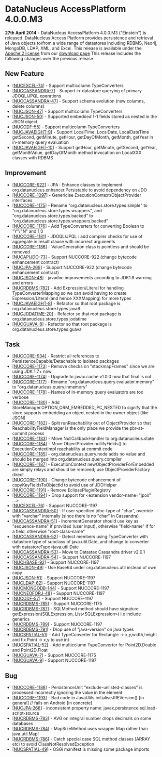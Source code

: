 <head><title>AccessPlatform 4.0.0.M3</title></head>

# DataNucleus AccessPlatform 4.0.0.M3

<div id="dzone_vote_widget" style="float: left; margin-right: 8px;">
    <script type="text/javascript">var dzone_title = 'DataNucleus AccessPlatform 4.0.0.M3 Released';</script>
    <script type="text/javascript">var dzone_url = 'http://www.datanucleus.org/documentation/news/access_platform_4_0_0_m3.html';</script>
    <script type="text/javascript" language="javascript" src="http://widgets.dzone.com/widgets/zoneit.js"></script>
</div>

__27th April 2014__ - DataNucleus AccessPlatform 4.0.0.M3 ("Einstein") is released.
DataNucleus Access Platform provides persistence and retrieval of Java objects to/from a wide range of datastores including RDBMS, Neo4j, MongoDB, LDAP, XML, and Excel.
This release is available under the [Apache 2 license](http://www.datanucleus.org/documentation/license.html) from our [download page](http://www.datanucleus.org/download.html) 
This release includes the following changes over the previous release


## New Feature

<ul>
<li>[<a href='http://issues.datanucleus.org/browse/NUCEXCEL-74'>NUCEXCEL-74</a>] -         Support multicolumn TypeConverters
</li>
<li>[<a href='http://issues.datanucleus.org/browse/NUCCASSANDRA-7'>NUCCASSANDRA-7</a>] -         Support in-datastore querying of primary JDOQL/JPQL operations
</li>
<li>[<a href='http://issues.datanucleus.org/browse/NUCCASSANDRA-47'>NUCCASSANDRA-47</a>] -         Support schema evolution (new columns, delete columns)
</li>
<li>[<a href='http://issues.datanucleus.org/browse/NUCJSON-47'>NUCJSON-47</a>] -         Support multicolumn TypeConverters
</li>
<li>[<a href='http://issues.datanucleus.org/browse/NUCJSON-50'>NUCJSON-50</a>] -         Supported embedded 1-1 fields stored as nested in the JSON object
</li>
<li>[<a href='http://issues.datanucleus.org/browse/NUCODF-55'>NUCODF-55</a>] -         Support multicolumn TypeConverters
</li>
<li>[<a href='http://issues.datanucleus.org/browse/NUCJAVAEIGHT-9'>NUCJAVAEIGHT-9</a>] -         Support LocalTime, LocalDate, LocalDateTime getSecond, getMinute, getHour, getDayOfMonth, getMonth, getYear in in-memory query evaluation
</li>
<li>[<a href='http://issues.datanucleus.org/browse/NUCJAVAEIGHT-10'>NUCJAVAEIGHT-10</a>] -         Support getHour, getMinute, getSecond, getYear, getMonthValue, getDayOfMonth method invocation on LocalXXX classes with RDBMS
</li>
</ul>


## Improvement

<ul>
<li>[<a href='http://issues.datanucleus.org/browse/NUCCORE-922'>NUCCORE-922</a>] -         JPA : Enhance classes to implement org.datanucleus.enhancer.Persistable to avoid dependency on JDO
</li>
<li>[<a href='http://issues.datanucleus.org/browse/NUCCORE-1097'>NUCCORE-1097</a>] -         Genericise ExecutionContext/ObjectProvider interfaces
</li>
<li>[<a href='http://issues.datanucleus.org/browse/NUCCORE-1175'>NUCCORE-1175</a>] -         Rename &quot;org.datanucleus.store.types.simple&quot; to &quot;org.datanucleus.store.types.wrappers&quot;, and &quot;org.datanucleus.store.types.backed&quot; to &quot;org.datanucleus.store.types.wrappers.backed&quot;
</li>
<li>[<a href='http://issues.datanucleus.org/browse/NUCCORE-1176'>NUCCORE-1176</a>] -         Add TypeConverters for converting Boolean to &quot;Y&quot;/&quot;N&quot; and 1,0
</li>
<li>[<a href='http://issues.datanucleus.org/browse/NUCCORE-1181'>NUCCORE-1181</a>] -         JDOQL/JPQL : add compiler checks for use of aggregate in result clause with incorrect arguments
</li>
<li>[<a href='http://issues.datanucleus.org/browse/NUCCORE-1186'>NUCCORE-1186</a>] -         ValueGeneration class is pointless and should be removed
</li>
<li>[<a href='http://issues.datanucleus.org/browse/NUCAPIJDO-73'>NUCAPIJDO-73</a>] -         Support NUCCORE-922 (change bytecode enhancement contract)
</li>
<li>[<a href='http://issues.datanucleus.org/browse/NUCJPA-269'>NUCJPA-269</a>] -         Support NUCCORE-922 (change bytecode enhancement contract)
</li>
<li>[<a href='http://issues.datanucleus.org/browse/NUCJSON-48'>NUCJSON-48</a>] -         javadoc improvements according to JDK1.8 warning and errors
</li>
<li>[<a href='http://issues.datanucleus.org/browse/NUCRDBMS-782'>NUCRDBMS-782</a>] -         Add Expression/Literal for handling TypeConverterMapping so we can avoid having to create Expression/Literal (and hence XXXMapping) for more types
</li>
<li>[<a href='http://issues.datanucleus.org/browse/NUCJAVAEIGHT-8'>NUCJAVAEIGHT-8</a>] -         Refactor so that root package is org.datanucleus.store.types.java8
</li>
<li>[<a href='http://issues.datanucleus.org/browse/NUCJODATIME-20'>NUCJODATIME-20</a>] -         Refactor so that root package is org.datanucleus.store.types.jodatime
</li>
<li>[<a href='http://issues.datanucleus.org/browse/NUCGUAVA-8'>NUCGUAVA-8</a>] -         Refactor so that root package is org.datanucleus.store.types.guava
</li>
</ul>


## Task

<ul>
<li>[<a href='http://issues.datanucleus.org/browse/NUCCORE-934'>NUCCORE-934</a>] -         Restrict all references to PersistenceCapable/Detachable to isolated packages
</li>
<li>[<a href='http://issues.datanucleus.org/browse/NUCCORE-1173'>NUCCORE-1173</a>] -         Remove checks on &quot;stackmapFrames&quot; since we are using JDK 1.7+ now
</li>
<li>[<a href='http://issues.datanucleus.org/browse/NUCCORE-1174'>NUCCORE-1174</a>] -         Upgrade to javax.cache v1.0.0 now that final is out
</li>
<li>[<a href='http://issues.datanucleus.org/browse/NUCCORE-1177'>NUCCORE-1177</a>] -         Rename &quot;org.datanucleus.query.evaluator.memory&quot; to &quot;org.datanucleus.query.inmemory&quot;
</li>
<li>[<a href='http://issues.datanucleus.org/browse/NUCCORE-1178'>NUCCORE-1178</a>] -         Names of in-memory query evaluators are too verbose
</li>
<li>[<a href='http://issues.datanucleus.org/browse/NUCCORE-1180'>NUCCORE-1180</a>] -         Add StoreManager.OPTION_ORM_EMBEDDED_PC_NESTED to signify that the store supports embedding an object nested in the owner object (like JSON)
</li>
<li>[<a href='http://issues.datanucleus.org/browse/NUCCORE-1182'>NUCCORE-1182</a>] -         Split runReachability out of ObjectProvider so that ReachabilityFieldManager is the only place we provide the pbr-at-commit process
</li>
<li>[<a href='http://issues.datanucleus.org/browse/NUCCORE-1183'>NUCCORE-1183</a>] -         Move NullCallbackHandler to org.datanucleus.state
</li>
<li>[<a href='http://issues.datanucleus.org/browse/NUCCORE-1184'>NUCCORE-1184</a>] -         Move ObjectProvider.nullifyFields() to ExecutionContextImpl reachability at commit code
</li>
<li>[<a href='http://issues.datanucleus.org/browse/NUCCORE-1185'>NUCCORE-1185</a>] -         org.datanucleus.query.node adds no value and should be merged into org.datanucleus.query.compiler
</li>
<li>[<a href='http://issues.datanucleus.org/browse/NUCCORE-1187'>NUCCORE-1187</a>] -         ExecutionContext newObjectProviderForEmbedded are simply relays and should be removed; use ObjectProviderFactory direct
</li>
<li>[<a href='http://issues.datanucleus.org/browse/NUCCORE-1190'>NUCCORE-1190</a>] -         Change bytecode enhancement of copyKeyFieldsToObjectId to avoid use of JDOHelper
</li>
<li>[<a href='http://issues.datanucleus.org/browse/NUCCORE-1191'>NUCCORE-1191</a>] -         Remove EclipsePluginRegistry
</li>
<li>[<a href='http://issues.datanucleus.org/browse/NUCCORE-1194'>NUCCORE-1194</a>] -         Drop support for &lt;extension vendor-name=&quot;jpox&quot; ...&gt;
</li>
<li>[<a href='http://issues.datanucleus.org/browse/NUCEXCEL-76'>NUCEXCEL-76</a>] -         Support NUCCORE-1197
</li>
<li>[<a href='http://issues.datanucleus.org/browse/NUCCASSANDRA-50'>NUCCASSANDRA-50</a>] -         If user specified jdbc-type of &quot;char&quot;, override with &quot;varchar&quot; internally (since there is no &quot;char&quot; in Cassandra)
</li>
<li>[<a href='http://issues.datanucleus.org/browse/NUCCASSANDRA-51'>NUCCASSANDRA-51</a>] -         IncrementGenerator should use key as &quot;sequence-name&quot; if provided (user input), otherwise &quot;field-name&quot; if for a field, otherwise &quot;root-class-name&quot;
</li>
<li>[<a href='http://issues.datanucleus.org/browse/NUCCASSANDRA-52'>NUCCASSANDRA-52</a>] -         Detect members using TypeConverter with datastore type of subclass of java.util.Date, and change to converter with datastoreType=java.util.Date
</li>
<li>[<a href='http://issues.datanucleus.org/browse/NUCCASSANDRA-53'>NUCCASSANDRA-53</a>] -         Move to Datastax Cassandra driver v2.0.1
</li>
<li>[<a href='http://issues.datanucleus.org/browse/NUCCASSANDRA-54'>NUCCASSANDRA-54</a>] -         Support NUCCORE-1197
</li>
<li>[<a href='http://issues.datanucleus.org/browse/NUCHBASE-92'>NUCHBASE-92</a>] -         Support NUCCORE-1197
</li>
<li>[<a href='http://issues.datanucleus.org/browse/NUCJSON-49'>NUCJSON-49</a>] -         Use Base64 under org.datanucleus.util instead of own copy
</li>
<li>[<a href='http://issues.datanucleus.org/browse/NUCJSON-51'>NUCJSON-51</a>] -         Support NUCCORE-1197
</li>
<li>[<a href='http://issues.datanucleus.org/browse/NUCLDAP-62'>NUCLDAP-62</a>] -         Support NUCCORE-1197
</li>
<li>[<a href='http://issues.datanucleus.org/browse/NUCMONGODB-144'>NUCMONGODB-144</a>] -         Support NUCCORE-1197
</li>
<li>[<a href='http://issues.datanucleus.org/browse/NUCNEOFORJ-48'>NUCNEOFORJ-48</a>] -         Support NUCCORE-1197
</li>
<li>[<a href='http://issues.datanucleus.org/browse/NUCODF-57'>NUCODF-57</a>] -         Support NUCCORE-1197
</li>
<li>[<a href='http://issues.datanucleus.org/browse/NUCRDBMS-785'>NUCRDBMS-785</a>] -         Support NUCCORE-1175
</li>
<li>[<a href='http://issues.datanucleus.org/browse/NUCRDBMS-787'>NUCRDBMS-787</a>] -         SQLMethod method should have signature getExpression(SQLExpression, List&lt;SQLExpression&gt;) i.e include generics
</li>
<li>[<a href='http://issues.datanucleus.org/browse/NUCRDBMS-789'>NUCRDBMS-789</a>] -         Support NUCCORE-1197
</li>
<li>[<a href='http://issues.datanucleus.org/browse/NUCRDBMS-791'>NUCRDBMS-791</a>] -         Drop use of &quot;java-version&quot; on java types
</li>
<li>[<a href='http://issues.datanucleus.org/browse/NUCSPATIAL-51'>NUCSPATIAL-51</a>] -         Add TypeConverter for Rectangle -&gt; x,y,width,height  and fix Point -&gt; x,y to use int
</li>
<li>[<a href='http://issues.datanucleus.org/browse/NUCSPATIAL-52'>NUCSPATIAL-52</a>] -         Add multicolumn TypeConverter for Point2D.Double and Point2D.Float
</li>
<li>[<a href='http://issues.datanucleus.org/browse/NUCGUAVA-7'>NUCGUAVA-7</a>] -         Support NUCCORE-1175
</li>
<li>[<a href='http://issues.datanucleus.org/browse/NUCGUAVA-9'>NUCGUAVA-9</a>] -         Support NUCCORE-1197
</li>
</ul>


## Bug

<ul>
<li>[<a href='http://issues.datanucleus.org/browse/NUCCORE-1188'>NUCCORE-1188</a>] -         PersistenceUnit &quot;exclude-unlisted-classes&quot; is processed incorrectly ignoring the value in the element
</li>
<li>[<a href='http://issues.datanucleus.org/browse/NUCCORE-1193'>NUCCORE-1193</a>] -         Bad code in JavaUtils.initialiseJREVersion() [in general] // fails on Android [in concrete]
</li>
<li>[<a href='http://issues.datanucleus.org/browse/NUCJPA-268'>NUCJPA-268</a>] -         inconsistent property name: javax.persistence.sql.load-script-source
</li>
<li>[<a href='http://issues.datanucleus.org/browse/NUCRDBMS-783'>NUCRDBMS-783</a>] -         AVG on integral number drops decimals on some databases
</li>
<li>[<a href='http://issues.datanucleus.org/browse/NUCRDBMS-784'>NUCRDBMS-784</a>] -         MapSizeMethod uses wrapper Map rather than java.util.Map!
</li>
<li>[<a href='http://issues.datanucleus.org/browse/NUCRDBMS-786'>NUCRDBMS-786</a>] -         Catch special case SQL method classes (ARRAY etc) to avoid ClassNotResolvedException
</li>
<li>[<a href='http://issues.datanucleus.org/browse/NUCSPATIAL-49'>NUCSPATIAL-49</a>] -         OSGi manifest is missing some package imports
</li>
</ul>

